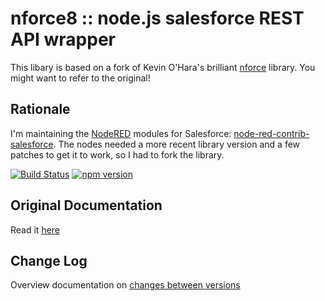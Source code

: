 # nforce8 :: node.js salesforce REST API wrapper

This libary is based on a fork of Kevin O'Hara's brilliant
[nforce](https://github.com/kevinohara80/nforce) library. You might want to refer to the original!

## Rationale

I'm maintaining the [NodeRED](https://nodered.org/) modules for Salesforce: [node-red-contrib-salesforce](https://www.npmjs.com/package/node-red-contrib-salesforce). The nodes needed a more recent library version and a few patches to get it to work, so I had to fork the library.

[![Build Status](https://secure.travis-ci.org/stwissel/nforce8.png)](http://travis-ci.org/kevinohara80/nforce)
[![npm version](https://badge.fury.io/js/nforce8.svg)](https://badge.fury.io/js/nforce8)

## Original Documentation

Read it [here](https://www.npmjs.com/package/nforce)

## Change Log

Overview documentation on [changes between versions](hangelog.html)
